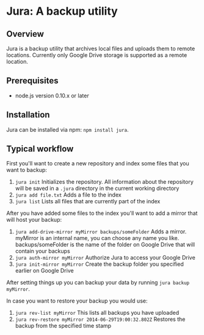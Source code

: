 
# Jura: A backup utility

## Overview

Jura is a backup utility that archives local files and uploads them to
remote locations. Currently only Google Drive storage is supported as a remote location.

## Prerequisites

- node.js version 0.10.x or later

## Installation

Jura can be installed via npm: `npm install jura`.

## Typical workflow

First you'll want to create a new repository and index some files
that you want to backup:

1. `jura init` Initializes the repository. All information about the repository
will be saved in a `.jura` directory in the current working directory
2. `jura add file.txt` Adds a file to the index
3. `jura list` Lists all files that are currently part of the index

After you have added some files to the index you'll want to add a
mirror that will host your backup:

1. `jura add-drive-mirror myMirror backups/someFolder` Adds a mirror.
myMirror is an internal name, you can choose any name you like.
backups/someFolder is the name of the folder on Google Drive that will contain your backups
2. `jura auth-mirror myMirror` Authorize Jura to access your Google Drive
3. `jura init-mirror myMirror` Create the backup folder you specified earlier on Google Drive

After setting things up you can backup your data by running `jura backup myMirror`.

In case you want to restore your backup you would use:

1. `jura rev-list myMirror` This lists all backups you have uploaded
2. `jura rev-restore myMirror 2014-06-29T19:00:32.802Z` Restores the backup from the specified time stamp

